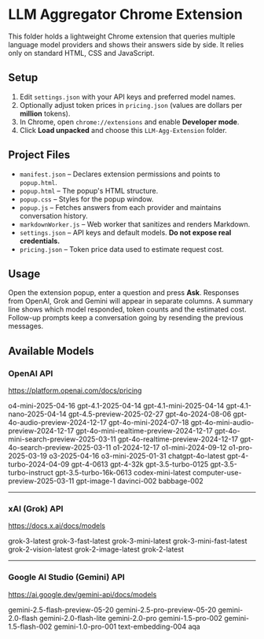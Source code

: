 # LLM Aggregator Chrome Extension

This folder holds a lightweight Chrome extension that queries multiple language model providers and shows their answers side by side. It relies only on standard HTML, CSS and JavaScript.

## Setup
1. Edit `settings.json` with your API keys and preferred model names.
2. Optionally adjust token prices in `pricing.json` (values are dollars per **million** tokens).
3. In Chrome, open `chrome://extensions` and enable **Developer mode**.
4. Click **Load unpacked** and choose this `LLM-Agg-Extension` folder.

## Project Files
- `manifest.json` – Declares extension permissions and points to `popup.html`.
- `popup.html` – The popup's HTML structure.
- `popup.css` – Styles for the popup window.
- `popup.js` – Fetches answers from each provider and maintains conversation history.
- `markdownWorker.js` – Web worker that sanitizes and renders Markdown.
- `settings.json` – API keys and default models. **Do not expose real credentials.**
- `pricing.json` – Token price data used to estimate request cost.

## Usage
Open the extension popup, enter a question and press **Ask**. Responses from OpenAI, Grok and Gemini will appear in separate columns. A summary line shows which model responded, token counts and the estimated cost. Follow-up prompts keep a conversation going by resending the previous messages.

## Available Models

### OpenAI API
https://platform.openai.com/docs/pricing

o4-mini-2025-04-16
gpt-4.1-2025-04-14
gpt-4.1-mini-2025-04-14
gpt-4.1-nano-2025-04-14
gpt-4.5-preview-2025-02-27
gpt-4o-2024-08-06
gpt-4o-audio-preview-2024-12-17
gpt-4o-mini-2024-07-18
gpt-4o-mini-audio-preview-2024-12-17
gpt-4o-mini-realtime-preview-2024-12-17
gpt-4o-mini-search-preview-2025-03-11
gpt-4o-realtime-preview-2024-12-17
gpt-4o-search-preview-2025-03-11
o1-2024-12-17
o1-mini-2024-09-12
o1-pro-2025-03-19
o3-2025-04-16
o3-mini-2025-01-31
chatgpt-4o-latest
gpt-4-turbo-2024-04-09
gpt-4-0613
gpt-4-32k
gpt-3.5-turbo-0125
gpt-3.5-turbo-instruct
gpt-3.5-turbo-16k-0613
codex-mini-latest
computer-use-preview-2025-03-11
gpt-image-1
davinci-002
babbage-002

---

### xAI (Grok) API
https://docs.x.ai/docs/models

grok-3-latest
grok-3-fast-latest
grok-3-mini-latest
grok-3-mini-fast-latest
grok-2-vision-latest
grok-2-image-latest
grok-2-latest

---

### Google AI Studio (Gemini) API
https://ai.google.dev/gemini-api/docs/models

gemini-2.5-flash-preview-05-20
gemini-2.5-pro-preview-05-20
gemini-2.0-flash
gemini-2.0-flash-lite
gemini-2.0-pro
gemini-1.5-pro-002
gemini-1.5-flash-002
gemini-1.0-pro-001
text-embedding-004
aqa
